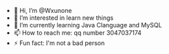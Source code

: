 - 👋 Hi, I’m @Wxunone
- 👀 I’m interested in learn new things
- 🌱 I’m currently learning Java  Clanguage and MySQL
- 📫 How to reach me: qq number 3047037174
- ⚡ Fun fact: I'm not a bad person

<!---
Wxunone/Wxunone is a ✨ special ✨ repository because its `README.md` (this file) appears on your GitHub profile.
You can click the Preview link to take a look at your changes.
--->
